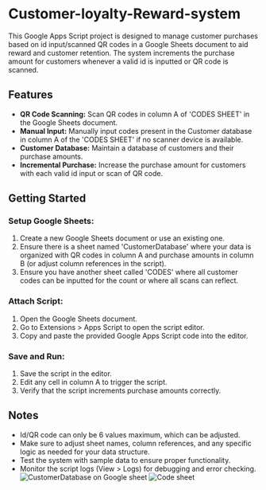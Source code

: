 # Customer-loyalty-Reward-system

This Google Apps Script project is designed to manage customer purchases based on id input/scanned QR codes in a Google Sheets document to aid reward and customer retention. The system increments the purchase amount for customers whenever a valid id is inputted or QR code is scanned.

## Features

- **QR Code Scanning:** Scan QR codes in column A of 'CODES SHEET' in the Google Sheets document.
- **Manual Input:** Manually input codes present in the Customer database in column A of the 'CODES SHEET' if no scanner device is available.
- **Customer Database:** Maintain a database of customers and their purchase amounts.
- **Incremental Purchase:** Increase the purchase amount for customers with each valid id input or scan of QR code.

## Getting Started

### Setup Google Sheets:

1. Create a new Google Sheets document or use an existing one.
2. Ensure there is a sheet named 'CustomerDatabase' where your data is organized with QR codes in column A and purchase amounts in column B (or adjust column references in the script).
3. Ensure you have another sheet called 'CODES' where all customer codes can be inputted for the count or where all scans can reflect.

### Attach Script:

1. Open the Google Sheets document.
2. Go to Extensions > Apps Script to open the script editor.
3. Copy and paste the provided Google Apps Script code into the editor.

### Save and Run:

1. Save the script in the editor.
2. Edit any cell in column A to trigger the script.
3. Verify that the script increments purchase amounts correctly.

## Notes

- Id/QR code can only be 6 values maximum, which can be adjusted.
- Make sure to adjust sheet names, column references, and any specific logic as needed for your data structure.
- Test the system with sample data to ensure proper functionality.
- Monitor the script logs (View > Logs) for debugging and error checking.
![CustomerDatabase on Google sheet](https://github.com/ntongho/Customer-loyalty-Reward-system/assets/36245733/039adff3-e03c-4986-9ef8-68dc8e7c8eef)
![Code sheet](https://github.com/ntongho/Customer-loyalty-Reward-system/assets/36245733/d4a6c124-ee90-4f7c-adcf-3fe6ac57a3b6)
